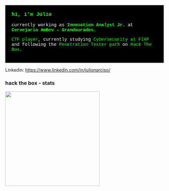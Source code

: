 <div style="color: #ffffff; background-color: #000000; font-family: 'Courier New', monospace; padding: 20px;">
  <h3 style="color: #00ff00; margin-top: 0;">
    hi, i'm Júlio
  </h3>

  <p>
    currently working as <span style="color: #00ff00; font-weight: bold;">Innovation Analyst Jr.</span> at
    <span style="color: #00ff00; font-weight: bold;">Cervejaria AmBev – Grandourados</span>.
  </p>

  <p>
    <span style="color: #00ff00;">CTF player</span>, currently studying
    <span style="color: #00ff00;">Cybersecurity at FIAP</span> and following the
    <span style="color: #00ff00;">Penetration Tester path</span> on
    <span style="color: #00ff00;">Hack The Box</span>.
  </p>
</div>


Linkedin: https://www.linkedin.com/in/julionarciso/

<h3>hack the box - stats</h3>
<img src="https://www.hackthebox.com/badge/image/2347196" width="300" /
<br/>
